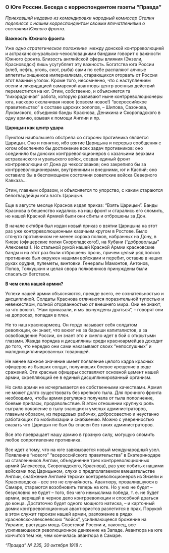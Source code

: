 ### О Юге России. Беседа с корреспондентом газеты “Правда”

_Приехавший недавно из командировки народный комиссар Сталин поделился с нашим корреспондентом своими впечатлениями о состоянии Южного фронта._

**Важность Южного фронта**

Уже _одно стратегическое положение_  между донской контрреволюцией и астраханско‑уральско‑чехословацкими бандами говорит о важности Южного фронта. Близость английской сферы влияния (Энзели, Красноводск) лишь усугубляет эту важность. Богатства юга России (хлеб, нефть, уголь, скот, рыба) сами по себе распаляют алчные аппетиты хищников империализма, старающихся оторвать от России этот важный уголок. Кроме того, несомненно, что с наступлением осени и ликвидацией самарской авантюры центр военных действий переместится на юг. Этим, собственно, и объясняется та “лихорадочная” работа, которую развивают ныне контрреволюционеры юга, наскоро сколачивая новое (совсем новое!) “всероссийское правительство” в составе царских холопов, – Шипова, Сазонова, Лукомского, объединяя банды Краснова, Деникина и Скоропадского в одну армию, взывая к помощи Англии и пр.

**Царицын как центр удара**

Пунктом наибольшего обстрела со стороны противника является Царицын. Оно и понятно, ибо взятие Царицына и перерыв сообщения с югом обеспечило бы достижение всех задач противников: оно соединило бы донских контрреволюционеров с казачьими верхами астраханского и уральского войск, создав единый фронт контрреволюции от Дона до чехословаков; оно закрепило бы за контрреволюционерами, внутренними и внешними, юг и Каспий; оно оставило бы в беспомощном состоянии советские войска Северного Кавказа…

Этим, главным образом, и объясняется то упорство, с каким стараются белогвардейцы юга взять Царицын.

Еще в августе месяце Краснов издал приказ: “Взять Царицын”. Банды Краснова в бешенство кидались на наш фронт и старались его сломить, но нашей Красной Армией были они сбиты и отброшены за Дон.

В начале октября был издан новый приказ о взятии Царицына на этот раз уже контрреволюционным казачьим кругом в Ростове. Было стянуто противником не менее сорока полков, набранных на Дону, в Киеве (офицерские полки Скоропадского!), на Кубани (“добровольцы” Алексеева!). Но стальной рукой нашей Красной Армии красновские банды и на этот раз были отброшены прочь, причем целый ряд полков противника был окружен нашими войсками и перебит, оставив в наших руках орудия, пулеметы, винтовки. Генералы Мамонтов, Антонов, Попов, Толкушкин и целая свора полковников принуждены были спасаться бегством.

**В чем сила нашей армии?**

Успехи нашей армии объясняются, прежде всего, ее сознательностью и дисциплиной. Солдаты Краснова отличаются поразительной тупостью и невежеством, полной оторванностью от внешнего мира. Они не знают, за что воюют. “Нам приказали, и мы вынуждены драться”, – говорят они на допросах, попадая в плен.

Не то наш красноармеец. Он гордо называет себя солдатом революции, он знает, что воюет не за барыши капиталистов, а за освобождение России, он знает это и смело идет в бой с открытыми глазами. Жажда порядка и дисциплины среди красноармейцев доходит до того, что нередко они сами наказывают своих “непослушных” и малодисциплинированных товарищей.

Не менее важное значение имеет появление целого кадра красных офицеров из бывших солдат, получивших боевое крещение в ряде сражений. Эти красные офицеры составляют основной цемент нашей армии, скрепляющий ее в единый дисциплинированный организм.

Но сила армии не исчерпывается ее собственными качествами. Армия не может долго существовать без крепкого тыла. Для прочного фронта необходимо, чтобы армия регулярно получала от тыла пополнение, боевые припасы, продовольствие. В этом отношении крупную роль сыграло появление в тылу знающих и умелых администраторов, главным образом, из передовых рабочих, добросовестно и неустанно работающих по мобилизации и снабжению. Можно с уверенностью сказать что Царицын не был бы спасен без таких администраторов.

Все это превращает нашу армию в грозную силу, могущую сломить любое сопротивление противника.

Все идет к тому, что на юге завязывается новый международный узел. Появление “нового” “всероссийского правительства” в Екатеринодаре из ставленников Англии, объединение трех контрреволюционных армий (Алексеева, Скоропадского, Краснова), раз уже побитых нашими войсками под Царицыном, слухи о предполагаемом вмешательстве Англии, снабжение Англией терских контрреволюционеров из Энзели и Красноводска – все это не случайность. Авантюру, провалившуюся в Самаре, стараются возобновить теперь на юге. Но у них не будет – безусловно не будет – того, без чего немыслима победа, т. е. не будет армии, верящей в черное дело контрреволюции и способной драться до конца. Достаточно будет одного мощного натиска, – и карточный домик контрреволюционных авантюристов разлетится в прах. Порукой в этом служит героизм нашей армии, разложение в рядах красновско‑алексеевских “войск”, усиливающееся брожение на Украине, растущая мощь Советской России и, наконец, все усиливающееся революционное движение на Западе. Авантюра на юге кончится тем же, чем кончилась авантюра в Самаре.

_“Правда” №_ _235, 30 октября 1918_ _г._